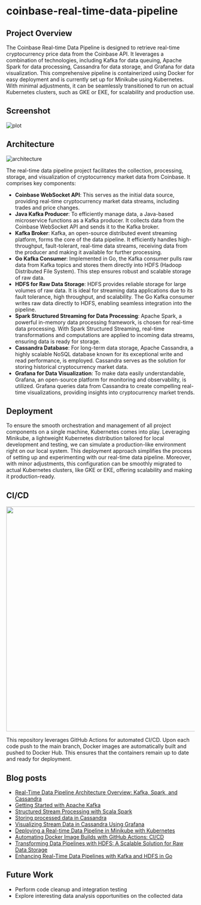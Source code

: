 # coinbase-real-time-data-pipeline

## Project Overview
The Coinbase Real-time Data Pipeline is designed to retrieve real-time cryptocurrency price data from the Coinbase API. It leverages a combination of technologies, including Kafka for data queuing, Apache Spark for data processing, Cassandra for data storage, and Grafana for data visualization. This comprehensive pipeline is containerized using Docker for easy deployment and is currently set up for Minikube using Kubernetes. With minimal adjustments, it can be seamlessly transitioned to run on actual Kubernetes clusters, such as GKE or EKE, for scalability and production use.

## Screenshot

![plot](https://i.imgur.com/vSGW4js.png)

## Architecture

![architecture](https://i.imgur.com/w4dNGpx.png)

The real-time data pipeline project facilitates the collection, processing, storage, and visualization of cryptocurrency market data from Coinbase. It comprises key components:

- **Coinbase WebSocket API**: This serves as the initial data source, providing real-time cryptocurrency market data streams, including trades and price changes.
- **Java Kafka Producer**: To efficiently manage data, a Java-based microservice functions as a Kafka producer. It collects data from the Coinbase WebSocket API and sends it to the Kafka broker.
- **Kafka Broker**: Kafka, an open-source distributed event streaming platform, forms the core of the data pipeline. It efficiently handles high-throughput, fault-tolerant, real-time data streams, receiving data from the producer and making it available for further processing.
- **Go Kafka Consumer**: Implemented in Go, the Kafka consumer pulls raw data from Kafka topics and stores them directly into HDFS (Hadoop Distributed File System). This step ensures robust and scalable storage of raw data.
- **HDFS for Raw Data Storage**: HDFS provides reliable storage for large volumes of raw data. It is ideal for streaming data applications due to its fault tolerance, high throughput, and scalability. The Go Kafka consumer writes raw data directly to HDFS, enabling seamless integration into the pipeline.
- **Spark Structured Streaming for Data Processing**: Apache Spark, a powerful in-memory data processing framework, is chosen for real-time data processing. With Spark Structured Streaming, real-time transformations and computations are applied to incoming data streams, ensuring data is ready for storage.
- **Cassandra Database**: For long-term data storage, Apache Cassandra, a highly scalable NoSQL database known for its exceptional write and read performance, is employed. Cassandra serves as the solution for storing historical cryptocurrency market data.
- **Grafana for Data Visualization**: To make data easily understandable, Grafana, an open-source platform for monitoring and observability, is utilized. Grafana queries data from Cassandra to create compelling real-time visualizations, providing insights into cryptocurrency market trends.

## Deployment
<!--
![kubernetes-pods](https://i.imgur.com/LacnL5c.png)
-->

To ensure the smooth orchestration and management of all project components on a single machine, Kubernetes comes into play. Leveraging Minikube, a lightweight Kubernetes distribution tailored for local development and testing, we can simulate a production-like environment right on our local system. This deployment approach simplifies the process of setting up and experimenting with our real-time data pipeline. Moreover, with minor adjustments, this configuration can be smoothly migrated to actual Kubernetes clusters, like GKE or EKE, offering scalability and making it production-ready.

## CI/CD
<p align="center">
  <img src="https://i.imgur.com/LU2iYUF.png" style="width: 600px"/>
</p>

This repository leverages GitHub Actions for automated CI/CD. Upon each code push to the main branch, Docker images are automatically built and pushed to Docker Hub. This ensures that the containers remain up to date and ready for deployment.

## Blog posts
* [Real-Time Data Pipeline Architecture Overview: Kafka, Spark, and Cassandra](https://kwangjong.github.io/blog/2023-09-22-Real-Time-Data-Pipeline-Architecture-Overview:-Kafka,-Spark,-and-Cassandra)
* [Getting Started with Apache Kafka](https://kwangjong.github.io/blog/2023-09-24-Getting-Started-with-Apache-Kafka)
* [Structured Stream Processing with Scala Spark](https://kwangjong.github.io/blog/2023-09-25-Structured-Stream-Processing-with-Scala-Spark)
* [Storing processed data in Cassandra](https://kwangjong.github.io/blog/2023-09-26-Storing-processed-data-in-Cassandra)
* [Visualizing Stream Data in Cassandra Using Grafana](https://kwangjong.github.io/blog/2023-10-02-Visualizing-Stream-Data-in-Cassandra-Using-Grafana)
* [Deploying a Real-time Data Pipeline in Minikube with Kubernetes](https://kwangjong.github.io/blog/2023-10-04-Deploying-a-Real-time-Data-Pipeline-in-Minikube-with-Kubernetes)
* [Automating Docker Image Builds with GitHub Actions: CI/CD](https://kwangjong.github.io/blog/2023-10-04-Automating-Docker-Image-Builds-with-GitHub-Actions:-CICD)
* [Transforming Data Pipelines with HDFS: A Scalable Solution for Raw Data Storage](https://kwangjong.github.io/blog/2024-06-20-Transforming-Data-Pipelines-with-HDFS:-A-Scalable-Solution-for-Raw-Data-Storage)
* [Enhancing Real-Time Data Pipelines with Kafka and HDFS in Go](https://kwangjong.github.io/blog/2024-06-23-Enhancing-Real-Time-Data-Pipelines-with-Kafka-and-HDFS-in-Go)

## Future Work
* Perform code cleanup and integration testing
* Explore interesting data analysis opportunities on the collected data
